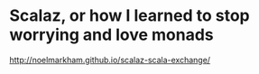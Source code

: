# Scalaz, or how I learned to stop worrying and love monads

http://noelmarkham.github.io/scalaz-scala-exchange/

